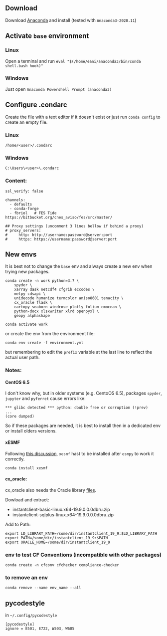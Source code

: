 ## Download
Download [Anaconda](https://www.anaconda.com/products/individual#Downloads) and install (tested with `Anaconda3-2020.11`)

## Activate `base` environment

### Linux
Open a terminal and run `eval "$(/home/eani/anaconda3/bin/conda shell.bash hook)"`

### Windows
Just open `Anaconda Powershell Prompt (anaconda3)`

## Configure .condarc
Create the file with a text editor if it doesn't exist or just run `conda config` to create an empty file.

### Linux
`/home/<user>/.condarc`

### Windows
`C:\Users\<user>\.condarc`

### Content:
```
ssl_verify: false

channels:
  - defaults
  - conda-forge
  - fbriol   # FES Tide https://bitbucket.org/cnes_aviso/fes/src/master/

## Proxy settings (uncomment 3 lines bellow if behind a proxy)
# proxy_servers:
#     http: http://username:password@server:port
#     https: https://username:password@server:port
```

## New envs

It is best not to change the `base` env and always create a new env when trying new packages.

```
conda create -n work python=3.7 \
    spyder \
    xarray dask netcdf4 cfgrib eccodes \
    metpy cdsapi \
    unidecode humanize termcolor aniso8601 tenacity \
    cx_oracle flask \
    cartopy seaborn windrose plotly folium cmocean \
    python-docx xlsxwriter xlrd openpyxl \
    geopy alphashape
```

`conda activate work`

or create the env from the environment file:

`conda env create -f environment.yml`

but remembering to edit the `prefix` variable at the last line to reflect the actual user path.

### Notes:

#### CentOS 6.5
I don't know why, but in older systems (e.g. CentoOS 6.5), packages `spyder`, `jupyter` and `pyferret` cause errors like:
```
*** glibc detected *** python: double free or corruption (!prev)
...
(core dumped)
```
So if these packages are needed, it is best to install then in a dedicated env or install olders versions.

#### xESMF

Following [this discussion](https://github.com/JiaweiZhuang/xESMF/issues/47), `xesmf` hast to be installed after `esmpy` to work it correctly.

`conda install xesmf`

#### cx_oracle:
cx_oracle also needs the Oracle library [files](http://www.oracle.com/technetwork/topics/linuxx86-64soft-092277.html).

Dowload and extract:
- instantclient-basic-linux.x64-19.9.0.0.0dbru.zip
- instantclient-sqlplus-linux.x64-19.9.0.0.0dbru.zip

Add to Path:
```
export LD_LIBRARY_PATH=/some/dir/instantclient_19_9:$LD_LIBRARY_PATH
export PATH=/some/dir/instantclient_19_9:$PATH
export ORACLE_HOME=/some/dir/instantclient_19_9
```

### env to test CF Conventions (incompatible with other packages)
`conda create -n cfconv cfchecker compliance-checker`

### to remove an env
```
conda remove --name env_name --all
```

## pycodestyle
in `~/.config/pycodestyle`

```
[pycodestyle]
ignore = E501, E722, W503, W605
```
